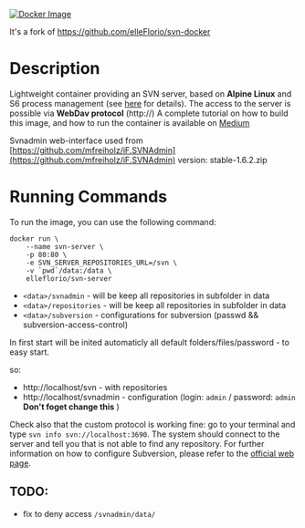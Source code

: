[![Docker Image](https://img.shields.io/badge/docker%20image-available-green.svg)](https://hub.docker.com/r/sea5kg/svn-server/)



It's a fork of https://github.com/elleFlorio/svn-docker

# Description
Lightweight container providing an SVN server, based on **Alpine Linux** and S6 process management (see [here](https://github.com/smebberson/docker-alpine) for details).
The access to the server is possible via **WebDav protocol** (http://)
A complete tutorial on how to build this image, and how to run the container is available on [Medium](https://medium.com/@elle.florio/the-svn-dockerization-84032e11d88d#.bafh3otmh)

Svnadmin web-interface used from [https://github.com/mfreiholz/iF.SVNAdmin](https://github.com/mfreiholz/iF.SVNAdmin) version: stable-1.6.2.zip


# Running Commands
To run the image, you can use the following command:
```
docker run \
    --name svn-server \
    -p 80:80 \
    -e SVN_SERVER_REPOSITORIES_URL=/svn \
    -v `pwd`/data:/data \
    elleflorio/svn-server
```

- `<data>/svnadmin` - will be keep all repositories in subfolder in data
- `<data>/repositories` - will be keep all repositories in subfolder in data
- `<data>/subversion` - configurations for subversion (passwd && subversion-access-control)

In first start will be inited automaticly all default folders/files/password - to easy start.

so:

- http://localhost/svn - with repositories
- http://localhost/svnadmin - configuration (login: `admin` / password: `admin` **Don't foget change this** )



Check also that the custom protocol is working fine: go to your terminal and type `svn info svn://localhost:3690`. The system should connect to the server and tell you that is not able to find any repository.
For further information on how to configure Subversion, please refer to the [official web page](https://subversion.apache.org/).


## TODO:

- fix to deny access `/svnadmin/data/`
